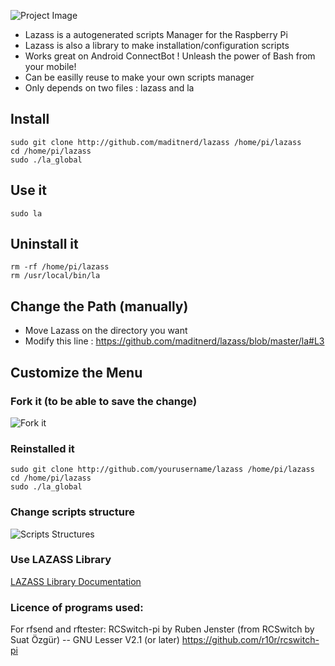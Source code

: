 ![Project Image](http://img.ctrlv.in/img/521de5395e9d2.jpg)

*  Lazass is a autogenerated scripts Manager for the Raspberry Pi
*  Lazass is also a library to make installation/configuration scripts  
*  Works great on Android ConnectBot ! Unleash the power of Bash from your mobile!
*  Can be easilly reuse to make your own scripts manager 
*  Only depends on two files : lazass and la

## Install

`sudo git clone http://github.com/maditnerd/lazass /home/pi/lazass`  
`cd /home/pi/lazass`  
`sudo ./la_global`

## Use it
`sudo la`

## Uninstall it
`rm -rf /home/pi/lazass`  
`rm /usr/local/bin/la`

## Change the Path (manually)
* Move Lazass on the directory you want
* Modify this line : https://github.com/maditnerd/lazass/blob/master/la#L3

## Customize the Menu
### Fork it (to be able to save the change)
![Fork it](http://img.ctrlv.in/img/521dea613c10d.jpg)

### Reinstalled it
`sudo git clone http://github.com/yourusername/lazass /home/pi/lazass`  
`cd /home/pi/lazass`  
`sudo ./la_global`

### Change scripts structure
![Scripts Structures](http://img.ctrlv.in/img/521dee2b559bb.jpg)

### Use LAZASS Library
[LAZASS Library Documentation](https://github.com/maditnerd/lazass/wiki/LAZASS-Library-1.6)

### Licence of programs used:
For rfsend and rftester:
RCSwitch-pi by Ruben Jenster (from RCSwitch by Suat Özgür)
-- GNU Lesser V2.1 (or later)
https://github.com/r10r/rcswitch-pi